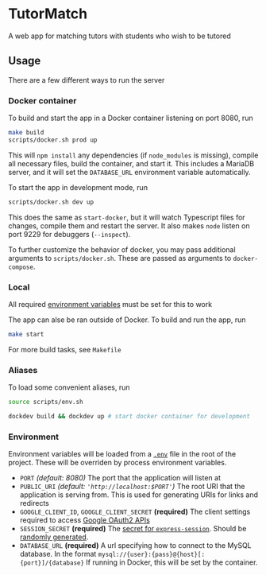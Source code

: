 TutorMatch
==========

A web app for matching tutors with students who wish to be tutored

## Usage

There are a few different ways to run the server

### Docker container

To build and start the app in a Docker container listening on port 8080, run
```sh
make build
scripts/docker.sh prod up
```
This will `npm install` any dependencies (if `node_modules` is missing), compile all necessary files, build the container, and start it. This includes a MariaDB server, and it will set the `DATABASE_URL` environment variable automatically.

To start the app in development mode, run
```sh
scripts/docker.sh dev up
```
This does the same as `start-docker`, but it will watch Typescript files for changes, compile them and restart the server. It also makes `node` listen on port 9229 for debuggers (`--inspect`).

To further customize the behavior of docker, you may pass additional arguments to `scripts/docker.sh`.
These are passed as arguments to `docker-compose`.

### Local

All required [environment variables](#environment) must be set for this to work

The app can alse be ran outside of Docker. To build and run the app, run
```sh
make start
```

For more build tasks, see `Makefile`

### Aliases

To load some convenient aliases, run
```sh
source scripts/env.sh

dockdev build && dockdev up # start docker container for development
```

### Environment

Environment variables will be loaded from a [`.env`](https://github.com/motdotla/dotenv#usage) file in the root of the project. These will be overriden by process environment variables.

 - `PORT` *(default: 8080)* 
The port that the application will listen at
 - `PUBLIC_URI` *(default: `'http://localhost:$PORT'`)* 
The root URI that the application is serving from. This is used for generating URIs for links and redirects
 - `GOOGLE_CLIENT_ID`, `GOOGLE_CLIENT_SECRET` **(required)** 
The client settings required to access [Google OAuth2 APIs](https://developers.google.com/identity/protocols/OAuth2)
 - `SESSION_SECRET` **(required)** 
The  [secret for `express-session`](https://github.com/expressjs/session#secret). Should be [randomly generated](https://randomkeygen.com/#ft_knox_pw).
 - `DATABASE_URL` **(required)** 
 A url specifying how to connect to the MySQL database. In the format `mysql://{user}:{pass}@{host}[:{port}]/{database}`
 If running in Docker, this will be set by the container.
